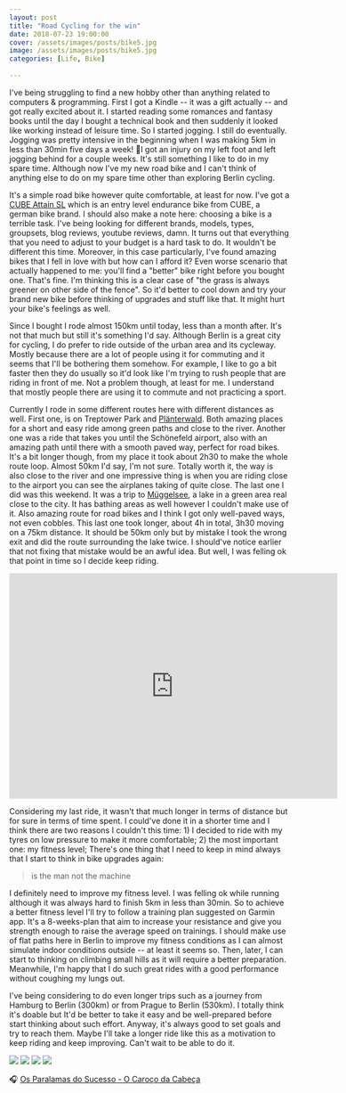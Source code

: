 ```yaml
---
layout: post
title: "Road Cycling for the win"
date: 2018-07-23 19:00:00
cover: /assets/images/posts/bike5.jpg
image: /assets/images/posts/bike5.jpg
categories: [Life, Bike]
 
---
```


I've being struggling to find a new hobby other than anything related to computers & programming. First I got a Kindle -- it was a gift actually -- and got really excited about it. I started reading some romances and fantasy books until the day I bought a technical book and then suddenly it looked like working instead of leisure time. So I started jogging. I still do eventually. Jogging was pretty intensive in the beginning when I was making 5km in less than 30min five days a week! 💪I got an injury on my left foot and left jogging behind for a couple weeks. It's still something I like to do in my spare time. Although now I've my new road bike and I can't think of anything else to do on my spare time other than exploring Berlin cycling.

It's a simple road bike however quite comfortable, at least for now. I've got a [CUBE Attain SL](https://www.cube.eu/uk/2018/bikes/road/road-cyclocross/attain/cube-attain-sl-blacknwhite-2018/) which is an entry level endurance bike from CUBE, a german bike brand. I should also make a note here: choosing a bike is a terrible task. I've being looking for different brands, models, types, groupsets, blog reviews, youtube reviews, damn. It turns out that everything that you need to adjust to your budget is a hard task to do. It wouldn't be different this time. Moreover, in this case particularly, I've found amazing bikes that I fell in love with but how can I afford it? Even worse scenario that actually happened to me: you'll find a "better" bike right before you bought one. That's fine. I'm thinking this is a clear case of "the grass is always greener on other side of the fence". So it'd better to cool down and try your brand new bike before thinking of upgrades and stuff like that. It might hurt your bike's feelings as well.

Since I bought I rode almost 150km until today, less than a month after. It's not that much but still it's something I'd say. Although Berlin is a great city for cycling, I do prefer to ride outside of the urban area and its cycleway. Mostly because there are a lot of people using it for commuting and it seems that I'll be bothering them somehow. For example, I like to go a bit faster then they do usually so it'd look like I'm trying to rush people that are riding in front of me. Not a problem though, at least for me. I understand that mostly people there are using it to commute and not practicing a sport.

Currently I rode in some different routes here with different distances as well. First one, is on Treptower Park and [Plänterwald](https://de.wikipedia.org/wiki/Berlin-Pl%C3%A4nterwald). Both amazing places for a short and easy ride among green paths and close to the river. Another one was a ride that takes you until the Schönefeld airport, also with an amazing path until there with a smooth paved way, perfect for road bikes. It's a bit longer though, from my place it took about 2h30 to make the whole route loop. Almost 50km I'd say, I'm not sure. Totally worth it, the way is also close to the river and one impressive thing is when you are riding close to the airport you can see the airplanes taking of quite close. The last one I did was this weekend. It was a trip to [Müggelsee](https://de.wikipedia.org/wiki/M%C3%BCggelsee), a lake in a green area real close to the city. It has bathing areas as well however I couldn't make use of it. Also amazing route for road bikes and I think I got only well-paved ways, not even cobbles. This last one took longer, about 4h in total, 3h30 moving on a 75km distance. It should be 50km only but by mistake I took the wrong exit and did the route surrounding the lake twice. I should've notice earlier that not fixing that mistake would be an awful idea. But well, I was felling ok that point in time so I decide keep riding.

<iframe height='405' width='590' frameborder='0' allowtransparency='true' scrolling='no' src='https://www.strava.com/activities/1718319393/embed/0e3cdaf9886393a9239f808e59ee4932bb25bbf9'></iframe>

Considering my last ride, it wasn't that much longer in terms of distance but for sure in terms of time spent. I could've done it in a shorter time and I think there are two reasons I couldn't this time: 1) I decided to ride with my tyres on low pressure to make it more comfortable; 2) the most important one: my fitness level; There's one thing that I need to keep in mind always that I start to think in bike upgrades again:

> is the man not the machine

I definitely need to improve my fitness level. I was felling ok while running although it was always hard to finish 5km in less than 30min. So to achieve a better fitness level I'll try to follow a training plan suggested on Garmin app. It's a 8-weeks-plan that aim to increase your resistance and give you strength enough to raise the average speed on trainings. I should make use of flat paths here in Berlin to improve my fitness conditions as I can almost simulate indoor conditions outside -- at least it seems so. Then, later, I can start to thinking on climbing small hills as it will require a better preparation. Meanwhile, I'm happy that I do such great rides with a good performance without coughing my lungs out.

I've being considering to do even longer trips such as a journey from Hamburg to Berlin (300km) or from Prague to Berlin (530km). I totally think it's doable but It'd be better to take it easy and be well-prepared before start thinking about such effort. Anyway, it's always good to set goals and try to reach them. Maybe I'll take a longer ride like this as a motivation to keep riding and keep improving. Can't wait to be able to do it.

<img src="/assets/images/posts/bike1.jpg" style="max-width:100%; display:inline-block;">
<img src="/assets/images/posts/bike2.jpg" style="max-width:100%; display:inline-block;">
<img src="/assets/images/posts/bike3.jpg" style="max-width:100%; display:inline-block;">
<img src="/assets/images/posts/bike4.jpg" style="max-width:100%; display:inline-block;">

🎧 [Os Paralamas do Sucesso - O Caroço da Cabeça](https://open.spotify.com/track/37t2yNA6zGX6p8tD4gANer?si=r6q3_auQTHex1UoWfuyTug)
